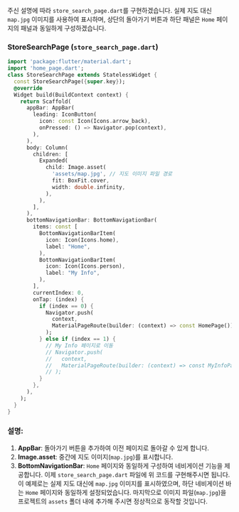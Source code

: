 주신 설명에 따라 `store_search_page.dart`를 구현하겠습니다. 실제 지도 대신 `map.jpg` 이미지를 사용하여 표시하며, 상단의 돌아가기 버튼과 하단 패널은 `Home` 페이지의 패널과 동일하게 구성하겠습니다.
### StoreSearchPage (`store_search_page.dart`)
```Dart
import 'package:flutter/material.dart';
import 'home_page.dart';
class StoreSearchPage extends StatelessWidget {
  const StoreSearchPage({super.key});
  @override
  Widget build(BuildContext context) {
    return Scaffold(
      appBar: AppBar(
        leading: IconButton(
          icon: const Icon(Icons.arrow_back),
          onPressed: () => Navigator.pop(context),
        ),
      ),
      body: Column(
        children: [
          Expanded(
            child: Image.asset(
              'assets/map.jpg', // 지도 이미지 파일 경로
              fit: BoxFit.cover,
              width: double.infinity,
            ),
          ),
        ],
      ),
      bottomNavigationBar: BottomNavigationBar(
        items: const [
          BottomNavigationBarItem(
            icon: Icon(Icons.home),
            label: "Home",
          ),
          BottomNavigationBarItem(
            icon: Icon(Icons.person),
            label: "My Info",
          ),
        ],
        currentIndex: 0,
        onTap: (index) {
          if (index == 0) {
            Navigator.push(
              context,
              MaterialPageRoute(builder: (context) => const HomePage()),
            );
          } else if (index == 1) {
            // My Info 페이지로 이동
            // Navigator.push(
            //   context,
            //   MaterialPageRoute(builder: (context) => const MyInfoPage()),
            // );
          }
        },
      ),
    );
  }
}
```
### 설명:
1. **AppBar**: 돌아가기 버튼을 추가하여 이전 페이지로 돌아갈 수 있게 합니다.
2. **Image.asset**: 중간에 지도 이미지(`map.jpg`)를 표시합니다.
3. **BottomNavigationBar**: `Home` 페이지와 동일하게 구성하여 네비게이션 기능을 제공합니다.
이제 `store_search_page.dart` 파일에 위 코드를 구현해주시면 됩니다. 이 예제로는 실제 지도 대신에 `map.jpg` 이미지를 표시하였으며, 하단 네비게이션 바는 `Home` 페이지와 동일하게 설정되었습니다. 마지막으로 이미지 파일(`map.jpg`)을 프로젝트의 `assets` 폴더 내에 추가해 주시면 정상적으로 동작할 것입니다.